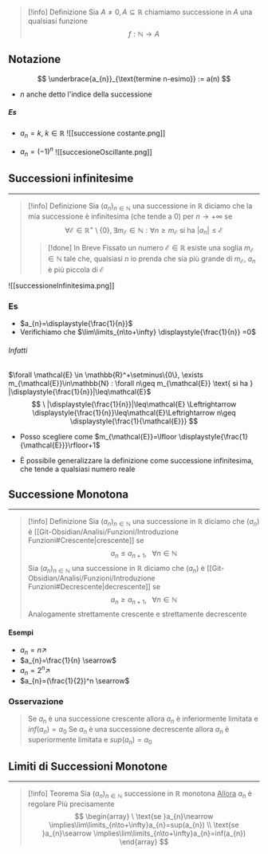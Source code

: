 >[!info] Definizione
>Sia $A\neq 0,A\subseteq\mathbb{R}$ chiamiamo successione in $A$ una qualsiasi funzione
> $$
f: \mathbb{N}\to A
>$$
## Notazione
$$
\underbrace{a_{n}}_{\text{termine n-esimo}} := a(n)
$$
- $n$ anche detto l'indice della successione
##### Es
- $a_{n}=k, \ k\in\mathbb{R}$
![[successione costante.png]]

- $a_{n}=(-1)^n$
![[succesioneOscillante.png]]

## Successioni infinitesime
- - -
>[!info] Definizione
>Sia $(a_{n})_{n\in\mathbb{N}}$ una successione in $\mathbb{R}$ diciamo che la mia successione è infinitesima (che tende a $0$) per $n \to +\infty$ se
>$$
\forall \mathcal{E} \in \mathbb{R}^+\setminus\{0\}, \exists m_{\mathcal{E}}\in \mathbb{N} : \forall n \geq m_{\mathcal{E}} \text{ si ha } |a_{n}|\leq\mathcal{E}
>$$
>>[!done] In Breve
>>Fissato un numero $\mathcal{E}\in\mathbb{R}$ esiste una soglia $m_{\mathcal{E}}\in\mathbb{N}$ tale che, qualsiasi $n$ io prenda che sia più grande di $m_{\mathcal{E}}$, $a_{n}$ è più piccola di $\mathcal{E}$

![[successioneInfinitesima.png]]
### Es
- $a_{n}=\displaystyle{\frac{1}{n}}$
- Verifichiamo che $\lim\limits_{n\to+\infty} \displaystyle{\frac{1}{n}} =0$
###### Infatti
$\forall \mathcal{E} \in \mathbb{R}^+\setminus\{0\}, \exists m_{\mathcal{E}}\in\mathbb{N} : \forall n\geq m_{\mathcal{E}} \text{ si ha } |\displaystyle{\frac{1}{n}}|\leq\mathcal{E}$
$$
\ |\displaystyle{\frac{1}{n}}|\leq\mathcal{E} \Leftrightarrow \displaystyle{\frac{1}{n}}\leq\mathcal{E}\Leftrightarrow n\geq \displaystyle{\frac{1}{\mathcal{E}}}
$$
- Posso scegliere come $m_{\mathcal{E}}=\lfloor \displaystyle{\frac{1}{\mathcal{E}}}\rfloor+1$

- È possibile generalizzare la definizione come successione infinitesima, che tende a qualsiasi numero reale
## Successione Monotona
- - -
>[!info] Definizione
>Sia $(a_{n})_{n\in\mathbb{N}}$ una successione in $\mathbb{R}$ diciamo che $(a_{n})$ è [[Git-Obsidian/Analisi/Funzioni/Introduzione Funzioni#Crescente|crescente]] se
> $$
a_{n}\leq a_{n+1}, \,\,\,\ \forall n\in\mathbb{N}
>$$
>Sia $(a_{n})_{n\in\mathbb{N}}$ una successione in $\mathbb{R}$ diciamo che $(a_{n})$ è [[Git-Obsidian/Analisi/Funzioni/Introduzione Funzioni#Decrescente|decrescente]] se
> $$
a_{n} \geq a_{n+1}, \,\,\,\ \forall n\in\mathbb{N}
>$$
>Analogamente strettamente crescente e strettamente decrescente

#### Esempi
- $a_{n}=n \nearrow$
- $a_{n}=\frac{1}{n} \searrow$
- $a_{n}=2^n \nearrow$
- $a_{n}=(\frac{1}{2})^n \searrow$
### Osservazione
> Se $a_{n}$ è una successione crescente allora $a_{n}$ è inferiormente limitata e $inf(a_{n})=a_{0}$
> Se $a_{n}$ è una successione decrescente allora $a_{n}$ è superiormente limitata e $sup(a_{n})=a_{0}$

## Limiti di Successioni Monotone
- - -
>[!info] Teorema
>Sia $(a_{n})_{n\in\mathbb{N}}$ successione in $\mathbb{R}$ monotona
><u>Allora</u> 
>$a_{n}$ è regolare
>Più precisamente
>$$
\begin{array}
\ \text{se }a_{n}\nearrow \implies\lim\limits_{n\to+\infty}a_{n}=sup(a_{n}) \\
\text{se }a_{n}\searrow \implies\lim\limits_{n\to+\infty}a_{n}=inf(a_{n})
\end{array}
>$$
